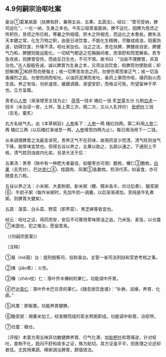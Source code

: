 ## 4.9何嗣宗治呕吐案

臬台①葛某病案（扶脾和肝，兼用五谷、五果、五蔬法）。经曰：“胃司受纳，脾司运化”，一化一纳，生身之本也。今先公祖胃虽能纳，脾不运化，因脾为思虑之所积伤，劳烦之所日耗，寒暑之所相侵，肝木之所相克，而运化之本惫矣。脾失法天本健之常，化生万物之职，由是日进饮食，不能化生精微，尽酿成痰浊，阻塞饷道，妨碍饮食，升降不清，呕吐渐加也。治之之法，贵在扶脾，脾健痰自安，脾健气乃和，脾健则能运能化，一切结气郁逆之在胸膈间者，庶渐舒和而宽解矣。若专急攻痰，则脾胃受伤，而痰反日生也，不可不慎。故书曰：“治痰不理脾胃，非其治也。”古人殷殷告诫，诚以脾胃为生身之本，又须淡泊饮食，和脾而勿使助痰；却怒解燋②和肝而勿使侮土；戒一切寒苦攻击之药，勿使伤胃而害正气；戒一切油香燥烈之品，勿使伤阴而呕吐。以油药泥滞而发吐，香药上窜而作呕，燥药助火而生痰。养之有恒，勿祈速效，缓缓调摄，渐望安舒，而格证可免，所望留神于早也。立方呈裁。

真老山[人参](https://www.gmzyjc.com/read/bc/bc17-0.1.1.0.0.md)（渐渐增至五钱为止）  [茯苓](https://www.gmzyjc.com/read/bc/bc05-0.0.1.0.0.md)一钱半  橘红一钱  炙[甘草](https://www.gmzyjc.com/read/bc/bc17-0.1.8.0.0.md)五分  九制[白术](https://www.gmzyjc.com/read/bc/bc17-0.1.5.0.0.md)一钱半（米泊浸一夜，土拌，饭上蒸三次，晒二次，又以人乳拌炒）  [枇杷叶](https://www.gmzyjc.com/read/bc/bc16-0.3.9.0.0.md)三钱（去毛，蜜炙）

丸方名结气丸，出《本草纲目》[人参](https://www.gmzyjc.com/read/bc/bc17-0.1.1.0.0.md)条下：[人参](https://www.gmzyjc.com/read/bc/bc17-0.1.1.0.0.md)一两  橘红四两。第二料用[人参](https://www.gmzyjc.com/read/bc/bc17-0.1.1.0.0.md)二两  橘红三两（以后橘红渐减至一两，[人参](https://www.gmzyjc.com/read/bc/bc17-0.1.1.0.0.md)增至四两为止）。每日用汤用下一二钱。

从来调理脾胃之法最宜讲究，贵养正气不在药味，故用药宜少而清，清气旺则浊气下降，故厚味宜禁也。但得五谷以养之，五果以助之，五疏以通之，下通则上不格，清气胜则浊痰内化矣。另录大法于后：

五果汤：黑枣（陕中有一种肥大者最佳，如徽枣亦可用）数枚，榛仁③数枚，[白果](https://www.gmzyjc.com/read/bc/bc18-0.0.20.0.0.md)（去壳炒）、巴达[杏仁](https://www.gmzyjc.com/read/bc/bc16-0.3.1.0.0.md)④、桂圆肉、风栗⑤各数枚。煎汤代茶。如喜食，亦可随食五六枚。

五谷以养之法：小米粥、大麦粉粥、新米粥（粳、糯米各半，炒过后煮）、酸浆粥⑥、牛奶子粥（每作米粥时，先加牛奶一调羹，以后渐渐递加，至纯是牛乳煮粥，则脾胃大健矣）。

五蔬：菠菜、白头菜、野菜（即荠菜）、黑芝麻等皆宜也。

经云：呕吐之证，得药而安，安后不可骤用荤味厚浊之品，乃米饭、麦饭，以仓廩⑦未固也，犯之难治，愿留意焉。

（《何嗣宗医案》）

〔注释〕

①臬（niè聂）台：提刑按察司，俗称臬台。主管一省司法刑狱和官吏考核之事。

②燋（jiāo焦）：火伤。

③榛（zhěn枕）仁：落叶乔木榛树的果仁。功能调中开胃。

④巴达[杏仁](https://www.gmzyjc.com/read/bc/bc16-0.3.1.0.0.md)：落叶乔木巴旦杏的果仁。《随息居饮食谱》：“补肺，润燥，养胃、化痰。”

⑤风栗：即板栗。功能养胃健脾。

⑥酸浆粥：用粟米加工，经发酵而成的浆水熬粥即成。功能调中和胃。治呕哕。

⑦仓廩：粮仓。

〔评按〕本案方用五味异功散健脾养胃、行气化滞，加[枇杷叶](https://www.gmzyjc.com/read/bc/bc16-0.3.9.0.0.md)和胃降逆，针对呕吐，食物不化，脘闷不舒和痰多之证，殊为贴切。其方证虽平平，但医理之论述却甚佳。尤其用果蔬、稀粥调治脾胃，颇值效法。
